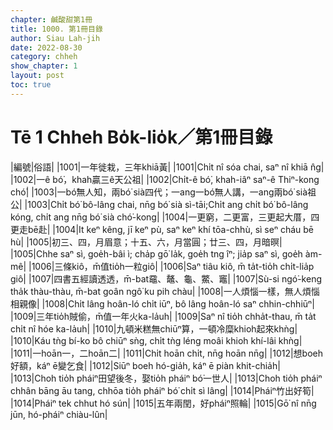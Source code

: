 ```yaml
---
chapter: 鹹酸甜第1冊
title: 1000. 第1冊目錄
author: Siau Lah-jih
date: 2022-08-30
category: chheh
show_chapter: 1
layout: post
toc: true
---
```


# Tē 1 Chheh Bo̍k-lio̍k／第1冊目錄



|編號|俗語|
|1001|一年徙栽，三年khiā黃|
|1001|Chi̍t nî sóa chai, saⁿ nî khiā n̂g|
|1002|一ê bó͘，khah贏三ê天公祖|
|1002|Chi̍t-ê bó͘, khah-iâⁿ saⁿ-ê Thiⁿ-kong chó͘|
|1003|一bó͘無人知，兩bó͘ sià四代；一ang一bó͘無人講，一ang兩bó͘ sià祖公|
|1003|Chi̍t bó͘ bô-lâng chai, nn̄g bó͘ sià sì-tāi;Chi̍t ang chi̍t bó͘ bô-lâng kóng, chi̍t ang nn̄g bó͘ sià chó͘-kong|
|1004|一更窮，二更富，三更起大厝，四更走bē赴|
|1004|It keⁿ kêng, jī keⁿ pù, saⁿ keⁿ khí tōa-chhù, sì seⁿ cháu bē hù|
|1005|初三、四，月眉意；十五、六，月當圓；廿三、四，月暗暝|
|1005|Chhe saⁿ sì, goe̍h-bâi ì; cha̍p gō͘ la̍k, goe̍h tng îⁿ; jia̍p saⁿ sì, goe̍h àm-mê|
|1006|三條kiô，m̄值tio̍h一粒giô|
|1006|Saⁿ tiâu kiô, m̄ ta̍t-tio̍h chi̍t-lia̍p giô|
|1007|四書五經讀透透，m̄-bat黿、鼇、龜、鱉、竈|
|1007|Sù-si ngó͘-keng tha̍k thàu-thàu, m̄-bat goân ngô͘ ku pih chàu|
|1008|一人煩惱一樣，無人煩惱相親像|
|1008|Chi̍t lâng hoân-ló chi̍t iūⁿ, bô lâng hoân-ló saⁿ chhin-chhiūⁿ|
|1009|三年tio̍h賊偷，m̄值一年火ka-la̍uh|
|1009|Saⁿ nî tio̍h chha̍t-thau, m̄ ta̍t chi̍t nî hóe ka-la̍uh|
|1010|九頓米糕無chiūⁿ算，一頓冷糜khioh起來khǹg|
|1010|Káu tǹg bí-ko bô chiūⁿ sǹg, chi̍t tǹg léng moâi khioh khí-lâi khǹg|
|1011|一hoān一，二hoān二|
|1011|Chi̍t hoān chi̍t, nn̄g hoān nn̄g|
|1012|想boeh好額，káⁿ ē變乞食|
|1012|Siūⁿ boeh hó-gia̍h, káⁿ ē piàn khit-chia̍h|
|1013|Choh tio̍h pháiⁿ田望後冬，娶tio̍h pháiⁿ bó͘一世人|
|1013|Choh tio̍h pháiⁿ chhân bāng āu tang, chhōa tio̍h pháiⁿ bó͘ chi̍t sì lâng|
|1014|Pháiⁿ竹出好筍|
|1014|Pháiⁿ tek chhut hó sún|
|1015|五年兩閏，好pháiⁿ照輪|
|1015|Gō͘ nî nn̄g jūn, hó-pháiⁿ chiàu-lûn|


